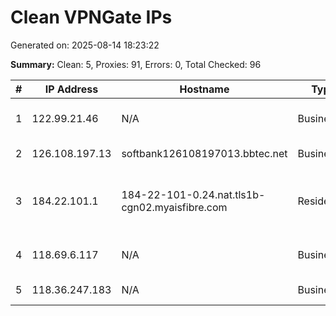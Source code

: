 # Clean VPNGate IPs
Generated on: 2025-08-14 18:23:22

**Summary:** Clean: 5, Proxies: 91, Errors: 0, Total Checked: 96

| # | IP Address | Hostname | Type | Country | Provider |
|---|------------|----------|------|---------|----------|
| 1 | 122.99.21.46 | N/A | Business | TW | Hoshin Multimedia Center Inc. |
| 2 | 126.108.197.13 | softbank126108197013.bbtec.net | Business | JP | SoftBank Corp. |
| 3 | 184.22.101.1 | 184-22-101-0.24.nat.tls1b-cgn02.myaisfibre.com | Residential | TH | ADVANCED WIRELESS NETWORK COMPANY LIMITED |
| 4 | 118.69.6.117 | N/A | Business | VN | FPT Telecom Company |
| 5 | 118.36.247.183 | N/A | Business | KR | Korea Telecom |
